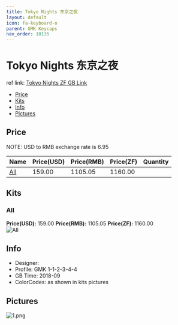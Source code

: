 ```yaml
---
title: Tokyo Nights 东京之夜
layout: default
icon: fa-keyboard-o
parent: GMK Keycaps
nav_order: 10135
---
```


# Tokyo Nights 东京之夜

ref link: [Tokyo Nights ZF GB Link](http://www.zfrontier.com/m/4753)

* [Price](#price)
* [Kits](#kits)
* [Info](#info)
* [Pictures](#pictures)


## Price  
NOTE: USD to RMB exchange rate is 6.95

| Name          | Price(USD)    |  Price(RMB) |  Price(ZF) | Quantity |
| ------------- | ------------- |  ---------- |  --------- | -------- |
|[All](#all)|159.00|1105.05|1160.00|


## Kits
### All
**Price(USD):** 159.00    **Price(RMB):** 1105.05    **Price(ZF):** 1160.00    
<img src="{{ 'assets/images/gmk-keycaps/tokyonights/kits_pics/all.png' | relative_url }}" alt="All" class="image featured">


## Info
* Designer: 
* Profile: GMK 1-1-2-3-4-4
* GB Time: 2018-09
* ColorCodes: as shown in kits pictures


## Pictures
<img src="{{ 'assets/images/gmk-keycaps/tokyonights/rendering_pics/1.png' | relative_url }}" alt="1.png" class="image featured">

